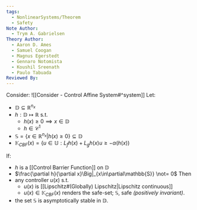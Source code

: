 ```yaml
---
tags:
  - NonlinearSystems/Theorem
  - Safety
Note Author:
  - Trym A. Gabrielsen
Theory Author:
  - Aaron D. Ames
  - Samuel Coogan
  - Magnus Egerstedt
  - Gennaro Notomista
  - Koushil Sreenath
  - Paulo Tabuada
Reviewed By:
---
```

Consider: ![[Consider - Control Affine System#^system]]
Let:
- $\mathbb{D}\subseteq\mathbb{R}^{n_x}$
- $h:\mathbb{D}\mapsto\mathbb{R}$   s.t.
	- $h(x)\geq0 \implies x\in\mathbb{D}$
	- $h\in\mathcal{C}^1$
- $\mathbb{S} =\{x\in\mathbb{R}^{n_x}|h(x)\geq0\} \subseteq \mathbb{D}$
- $\mathbb{K}_{CBF}(x) = \{u\in \mathbb{U}:L_f h(x) + L_g h(x)u \geq -\alpha(h(x))$

If:
- $h$ is a [[Control Barrier Function]] on $\mathbb{D}$
- $\frac{\partial h}{\partial x}\Big|_{x\in\partial\mathbb{S}} \not= 0$
Then
- any controller $u(x)$  s.t.
	- $u(x)$ is [[Lipschitz#(Globally) Lipschitz|Lipschitz continuous]]
	- $u(x) \in \mathbb{K}_{CBF}(x)$
	renders the safe-set; $\mathbb{S}$, safe *(positively invariant)*.
- the set $\mathbb{S}$ is asymptotically stable in $\mathbb{D}$.

